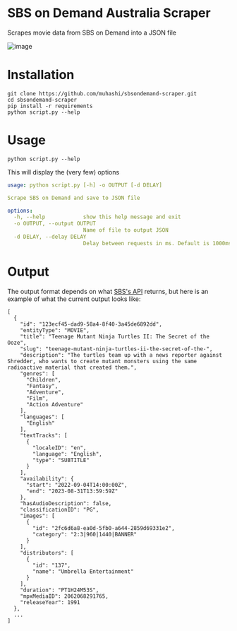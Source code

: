 # SBS on Demand Australia Scraper

Scrapes movie data from SBS on Demand into a JSON file

![image](https://github.com/muhashi/sbsondemand-scraper/assets/105213357/b374589b-e1e2-46c6-b1b6-9ba0a4aafb4a)

# Installation

```
git clone https://github.com/muhashi/sbsondemand-scraper.git
cd sbsondemand-scraper
pip install -r requirements
python script.py --help
```

# Usage

```
python script.py --help
```

This will display the (very few) options

```yaml
usage: python script.py [-h] -o OUTPUT [-d DELAY]

Scrape SBS on Demand and save to JSON file

options:
  -h, --help            show this help message and exit
  -o OUTPUT, --output OUTPUT
                        Name of file to output JSON
  -d DELAY, --delay DELAY
                        Delay between requests in ms. Default is 1000ms
```
# Output

The output format depends on what [SBS's API](https://catalogue.pr.sbsod.com/collections/all-movies) returns, but here is an example of what the current output looks like:

```
[
  {
    "id": "123ecf45-dad9-58a4-8f40-3a45de6892dd",
    "entityType": "MOVIE",
    "title": "Teenage Mutant Ninja Turtles II: The Secret of the Ooze",
    "slug": "teenage-mutant-ninja-turtles-ii-the-secret-of-the-",
    "description": "The turtles team up with a news reporter against Shredder, who wants to create mutant monsters using the same radioactive material that created them.",
    "genres": [
      "Children",
      "Fantasy",
      "Adventure",
      "Film",
      "Action Adventure"
    ],
    "languages": [
      "English"
    ],
    "textTracks": [
      {
        "localeID": "en",
        "language": "English",
        "type": "SUBTITLE"
      }
    ],
    "availability": {
      "start": "2022-09-04T14:00:00Z",
      "end": "2023-08-31T13:59:59Z"
    },
    "hasAudioDescription": false,
    "classificationID": "PG",
    "images": [
      {
        "id": "2fc6d6a8-ea0d-5fb0-a644-2859d69331e2",
        "category": "2:3|960|1440|BANNER"
      }
    ],
    "distributors": [
      {
        "id": "137",
        "name": "Umbrella Entertainment"
      }
    ],
    "duration": "PT1H24M53S",
    "mpxMediaID": 2062068291765,
    "releaseYear": 1991
  },
  ...
]
```
